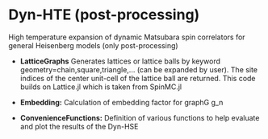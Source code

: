 # Dyn-HTE (post-processing)
High temperature expansion of dynamic Matsubara spin correlators for general Heisenberg models (only post-processing)

* **LatticeGraphs** Generates lattices or lattice balls by keyword geometry=chain,square,triangle,... (can be expanded by user). The site indices of the center unit-cell of the lattice ball are returned. This code builds on Lattice.jl which is taken from SpinMC.jl

* **Embedding:**  Calculation of embedding factor for graphG g_n

* **ConvenienceFunctions:**  Definition of various functions to help evaluate and plot the results of the Dyn-HSE

